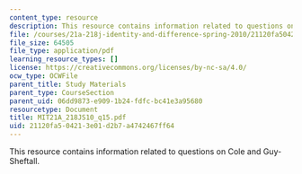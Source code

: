 ```yaml
---
content_type: resource
description: This resource contains information related to questions on Cole and Guy-Sheftall.
file: /courses/21a-218j-identity-and-difference-spring-2010/21120fa504213e01d2b7a4742467ff64_MIT21A_218JS10_q15.pdf
file_size: 64505
file_type: application/pdf
learning_resource_types: []
license: https://creativecommons.org/licenses/by-nc-sa/4.0/
ocw_type: OCWFile
parent_title: Study Materials
parent_type: CourseSection
parent_uid: 06dd9873-e909-1b24-fdfc-bc41e3a95680
resourcetype: Document
title: MIT21A_218JS10_q15.pdf
uid: 21120fa5-0421-3e01-d2b7-a4742467ff64
---
```

This resource contains information related to questions on Cole and Guy-Sheftall.